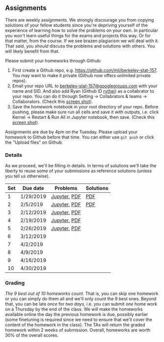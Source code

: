 ## Assignments

There are weekly assignments. We strongly discourage you from copying solutions
of your fellow students since you're depriving yourself of the experience of
learning how to solve the problems on your own. In particular you won't learn
useful things for the exams and projects this way. Or for that matter, from the
course. If we see brazen plagiarism we will deal with it. That said, you
*should* discuss the problems and solutions with others. You will likely benefit
from that.

Please submit your homeworks through Github:

1. First create a Github repo,
e.g. https://github.com/mli/berkeley-stat-157. You may want to make it private
(Github now offers unlimited private repos).
2. Email your repo URL to berkeley-stat-157@googlegroups.com with your name and
   SID. And also add Ryan (Github ID [rythei](https://github.com/rythei)) as a
   collabrator to your repo. You can do it through Setting -> Collabrators &
   teams -> Collaborators. (Check this [screen shot](https://raw.githubusercontent.com/d2l-ai/berkeley-stat-157/master/media/collabrator.png)).
3. Save the homework notebook in your root directory of your repo. Before
   pushing, please make sure run all cells and save it with outputs, i.e. click
   Kernel -> Restart & Run All in Jupyter notebook, then save. (Check this
   [screen shot](https://raw.githubusercontent.com/d2l-ai/berkeley-stat-157/master/media/run-all.png)).

Assignments are due by 4pm on the Tuesday. Please upload your homework to Github
before that time. You can either use `git push` or click the "Upload files" on
Github.


### Details

As we proceed, we'll be filling in details. In terms of solutions we'll take the
liberty to reuse some of your submissions as reference solutions (unless you
tell us otherwise).

| Set | Due date  | Problems | Solutions |
|-----|-----------|----------|-----------|
| 1   | 1/29/2019 | [Jupyter](homeworks/homework1.ipynb), [PDF](homeworks/homework1.pdf) | [PDF](homeworks/homework1_solutions.pdf)|
| 2   | 2/5/2019  | [Jupyter](homeworks/homework2.ipynb), [PDF](homeworks/homework2.pdf) | [PDF](homeworks/homework2_solution.pdf)|
| 3   | 2/12/2019 | [Jupyter](homeworks/homework3.ipynb), [PDF](homeworks/homework3.pdf)| |
| 4   | 2/19/2019 | [Jupyter](homeworks/homework4.ipynb), [PDF](homeworks/homework4.pdf)| |
| 5   | 2/26/2019 | [Jupyter](homeworks/homework5.ipynb), [PDF](homeworks/homework5.pdf)| |
| 6   | 3/12/2019 | | |
| 7   | 4/2/2019  | | |
| 8   | 4/9/2019  | | |
| 9   | 4/16/2019 | | |
| 10  | 4/30/2019 | | |

### Grading

*The 9 best out of 10 homeworks count*. That is, you can skip one homework or you can simply do them all and we'll only count the 9 best ones. Beyond that, you can be late *once* for *two days*, i.e. you can submit *one* home work on a Thursday by the end of the class. We will make the homeworks available online the day the previous homework is due, possibly earlier (some finetuning is required since we need to ensure that we'll cover the content of the homework in the class). The TAs will return the graded homework within 2 weeks of submission. Overall, homeworks are worth 30% of the overall scores.
